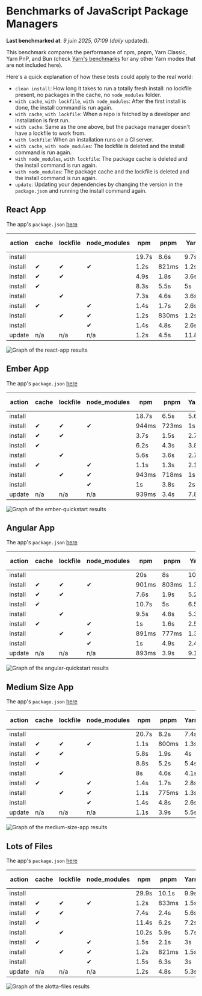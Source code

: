 # Benchmarks of JavaScript Package Managers

**Last benchmarked at**: _9 juin 2025, 07:09_ (_daily_ updated).

This benchmark compares the performance of npm, pnpm, Yarn Classic, Yarn PnP, and Bun (check [Yarn's benchmarks](https://yarnpkg.com/benchmarks) for any other Yarn modes that are not included here).

Here's a quick explanation of how these tests could apply to the real world:

- `clean install`: How long it takes to run a totally fresh install: no lockfile present, no packages in the cache, no `node_modules` folder.
- `with cache`, `with lockfile`, `with node_modules`: After the first install is done, the install command is run again.
- `with cache`, `with lockfile`: When a repo is fetched by a developer and installation is first run.
- `with cache`: Same as the one above, but the package manager doesn't have a lockfile to work from.
- `with lockfile`: When an installation runs on a CI server.
- `with cache`, `with node_modules`: The lockfile is deleted and the install command is run again.
- `with node_modules`, `with lockfile`: The package cache is deleted and the install command is run again.
- `with node_modules`: The package cache and the lockfile is deleted and the install command is run again.
- `update`: Updating your dependencies by changing the version in the `package.json` and running the install command again.

## React App

The app's `package.json` [here](./fixtures/react-app/package.json)

| action  | cache | lockfile | node_modules| npm | pnpm | Yarn | Yarn PnP | Bun |
| ---     | ---   | ---      | ---         | --- | ---  | ---  | ---      | --- |
| install |       |          |             | 19.7s | 8.6s | 9.7s | 2.6s | 1.3s |
| install | ✔     | ✔        | ✔           | 1.2s | 821ms | 1.2s | n/a | 35ms |
| install | ✔     | ✔        |             | 4.9s | 1.8s | 3.6s | 982ms | 444ms |
| install | ✔     |          |             | 8.3s | 5.5s | 5s | 2.3s | 419ms |
| install |       | ✔        |             | 7.3s | 4.6s | 3.6s | 973ms | 419ms |
| install | ✔     |          | ✔           | 1.4s | 1.7s | 2.6s | n/a | 34ms |
| install |       | ✔        | ✔           | 1.2s | 830ms | 1.2s | n/a | 31ms |
| install |       |          | ✔           | 1.4s | 4.8s | 2.6s | n/a | 30ms |
| update  | n/a | n/a | n/a | 1.2s | 4.5s | 11.8s | 3s | 35ms |

<img alt="Graph of the react-app results" src="results/img/react-app.svg" />

## Ember App

The app's `package.json` [here](./fixtures/ember-quickstart/package.json)

| action  | cache | lockfile | node_modules| npm | pnpm | Yarn | Yarn PnP | Bun |
| ---     | ---   | ---      | ---         | --- | ---  | ---  | ---      | --- |
| install |       |          |             | 18.7s | 6.5s | 5.6s | 2.4s | 1s |
| install | ✔     | ✔        | ✔           | 944ms | 723ms | 1s | n/a | 27ms |
| install | ✔     | ✔        |             | 3.7s | 1.5s | 2.7s | 865ms | 328ms |
| install | ✔     |          |             | 6.2s | 4.3s | 3.8s | 1.9s | 328ms |
| install |       | ✔        |             | 5.6s | 3.6s | 2.7s | 872ms | 334ms |
| install | ✔     |          | ✔           | 1.1s | 1.3s | 2.1s | n/a | 27ms |
| install |       | ✔        | ✔           | 943ms | 718ms | 1s | n/a | 24ms |
| install |       |          | ✔           | 1s | 3.8s | 2s | n/a | 24ms |
| update  | n/a | n/a | n/a | 939ms | 3.4s | 7.8s | 2.7s | 27ms |

<img alt="Graph of the ember-quickstart results" src="results/img/ember-quickstart.svg" />

## Angular App

The app's `package.json` [here](./fixtures/angular-quickstart/package.json)

| action  | cache | lockfile | node_modules| npm | pnpm | Yarn | Yarn PnP | Bun |
| ---     | ---   | ---      | ---         | --- | ---  | ---  | ---      | --- |
| install |       |          |             | 20s | 8s | 10.7s | 2.7s | 1.6s |
| install | ✔     | ✔        | ✔           | 901ms | 803ms | 1.3s | n/a | 29ms |
| install | ✔     | ✔        |             | 7.6s | 1.9s | 5.2s | 1.2s | 851ms |
| install | ✔     |          |             | 10.7s | 5s | 6.5s | 2.3s | 817ms |
| install |       | ✔        |             | 9.5s | 4.8s | 5.3s | 1.2s | 829ms |
| install | ✔     |          | ✔           | 1s | 1.6s | 2.5s | n/a | 29ms |
| install |       | ✔        | ✔           | 891ms | 777ms | 1.3s | n/a | 26ms |
| install |       |          | ✔           | 1s | 4.9s | 2.4s | n/a | 26ms |
| update  | n/a | n/a | n/a | 893ms | 3.9s | 9.1s | 2.5s | 33ms |

<img alt="Graph of the angular-quickstart results" src="results/img/angular-quickstart.svg" />

## Medium Size App

The app's `package.json` [here](./fixtures/medium-size-app/package.json)

| action  | cache | lockfile | node_modules| npm | pnpm | Yarn | Yarn PnP | Bun |
| ---     | ---   | ---      | ---         | --- | ---  | ---  | ---      | --- |
| install |       |          |             | 20.7s | 8.2s | 7.4s | 2.8s | 1.4s |
| install | ✔     | ✔        | ✔           | 1.1s | 800ms | 1.3s | n/a | 32ms |
| install | ✔     | ✔        |             | 5.8s | 1.9s | 4s | 1.1s | 474ms |
| install | ✔     |          |             | 8.8s | 5.2s | 5.4s | 2.4s | 467ms |
| install |       | ✔        |             | 8s | 4.6s | 4.1s | 1.1s | 463ms |
| install | ✔     |          | ✔           | 1.4s | 1.7s | 2.8s | n/a | 31ms |
| install |       | ✔        | ✔           | 1.1s | 775ms | 1.3s | n/a | 28ms |
| install |       |          | ✔           | 1.4s | 4.8s | 2.6s | n/a | 28ms |
| update  | n/a | n/a | n/a | 1.1s | 3.9s | 5.5s | 2.3s | 38ms |

<img alt="Graph of the medium-size-app results" src="results/img/medium-size-app.svg" />

## Lots of Files

The app's `package.json` [here](./fixtures/alotta-files/package.json)

| action  | cache | lockfile | node_modules| npm | pnpm | Yarn | Yarn PnP | Bun |
| ---     | ---   | ---      | ---         | --- | ---  | ---  | ---      | --- |
| install |       |          |             | 29.9s | 10.1s | 9.9s | 3.4s | 1.6s |
| install | ✔     | ✔        | ✔           | 1.2s | 833ms | 1.5s | n/a | 40ms |
| install | ✔     | ✔        |             | 7.4s | 2.4s | 5.6s | 1.3s | 708ms |
| install | ✔     |          |             | 11.4s | 6.2s | 7.2s | 2.8s | 701ms |
| install |       | ✔        |             | 10.2s | 5.9s | 5.7s | 1.3s | 704ms |
| install | ✔     |          | ✔           | 1.5s | 2.1s | 3s | n/a | 40ms |
| install |       | ✔        | ✔           | 1.2s | 821ms | 1.5s | n/a | 35ms |
| install |       |          | ✔           | 1.5s | 6.3s | 3s | n/a | 36ms |
| update  | n/a | n/a | n/a | 1.2s | 4.8s | 5.3s | 2.8s | 85ms |

<img alt="Graph of the alotta-files results" src="results/img/alotta-files.svg" />